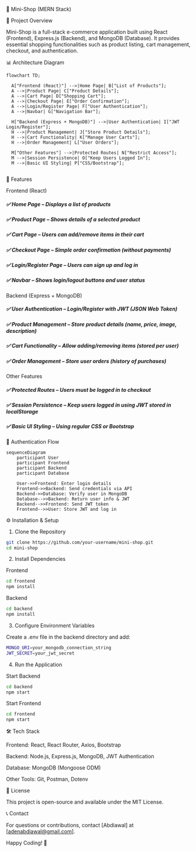 🛒 Mini-Shop (MERN Stack)

📌 Project Overview

Mini-Shop is a full-stack e-commerce application built using React (Frontend), Express.js (Backend), and MongoDB (Database). It provides essential shopping functionalities such as product listing, cart management, checkout, and authentication.

📊 Architecture Diagram
```mermaid
flowchart TD;

  A["Frontend (React)"] -->|Home Page| B["List of Products"];
  A -->|Product Page| C["Product Details"];
  A -->|Cart Page| D["Shopping Cart"];
  A -->|Checkout Page| E["Order Confirmation"];
  A -->|Login/Register Page| F["User Authentication"];
  A -->|Navbar| G["Navigation Bar"];

  H["Backend (Express + MongoDB)"] -->|User Authentication| I["JWT Login/Register"];
  H -->|Product Management| J["Store Product Details"];
  H -->|Cart Functionality| K["Manage User Carts"];
  H -->|Order Management| L["User Orders"];

  M["Other Features"] -->|Protected Routes| N["Restrict Access"];
  M -->|Session Persistence| O["Keep Users Logged In"];
  M -->|Basic UI Styling| P["CSS/Bootstrap"];


```

🚀 Features

Frontend (React)

##### ✅ Home Page – Displays a list of products
##### ✅ Product Page – Shows details of a selected product
##### ✅ Cart Page – Users can add/remove items in their cart
##### ✅ Checkout Page – Simple order confirmation (without payments)
##### ✅ Login/Register Page – Users can sign up and log in
##### ✅ Navbar – Shows login/logout buttons and user status

Backend (Express + MongoDB)

##### ✅ User Authentication – Login/Register with JWT (JSON Web Token)
##### ✅ Product Management – Store product details (name, price, image, description)
##### ✅ Cart Functionality – Allow adding/removing items (stored per user)
##### ✅ Order Management – Store user orders (history of purchases)

Other Features

##### ✅ Protected Routes – Users must be logged in to checkout
##### ✅ Session Persistence – Keep users logged in using JWT stored in localStorage
##### ✅ Basic UI Styling – Using regular CSS or Bootstrap

🔑 Authentication Flow
```mermaid
sequenceDiagram
    participant User
    participant Frontend
    participant Backend
    participant Database

    User->>Frontend: Enter login details
    Frontend->>Backend: Send credentials via API
    Backend->>Database: Verify user in MongoDB
    Database-->>Backend: Return user info & JWT
    Backend-->>Frontend: Send JWT token
    Frontend-->>User: Store JWT and log in
```
⚙️ Installation & Setup

1. Clone the Repository
```sh
git clone https://github.com/your-username/mini-shop.git
cd mini-shop
```
2. Install Dependencies

Frontend
```sh
cd frontend
npm install
```
Backend
```sh
cd backend
npm install
```
3. Configure Environment Variables

Create a .env file in the backend directory and add:
```sh
MONGO_URI=your_mongodb_connection_string
JWT_SECRET=your_jwt_secret
```
4. Run the Application

Start Backend
```sh
cd backend
npm start
```
Start Frontend
```sh
cd frontend
npm start
```
🛠️ Tech Stack

Frontend: React, React Router, Axios, Bootstrap

Backend: Node.js, Express.js, MongoDB, JWT Authentication

Database: MongoDB (Mongoose ODM)

Other Tools: Git, Postman, Dotenv

📜 License

This project is open-source and available under the MIT License.

📞 Contact

For questions or contributions, contact [Abdiawal] at [adenabdiawal@gmail.com].

Happy Coding! 🚀


